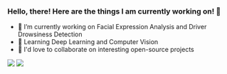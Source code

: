 ### Hello, there! Here are the things I am currently working on! 👋
- 🔭 I’m currently working on Facial Expression Analysis and Driver Drowsiness Detection
- 🌱 Learning Deep Learning and Computer Vision
- 👯 I'd love to collaborate on interesting open-source projects 
<img src = "https://github-readme-stats.vercel.app/api?username=kawseribn&&show_icons=true&title_color=ffffff&icon_color=bb2acf&text_color=daf8dc&bg_color=151509">
 <img src = "https://visitor-badge.glitch.me/badge?page_id=kawseribn.visitor-badge">
